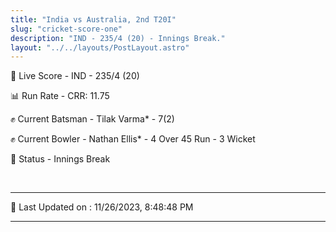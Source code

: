```yaml
---
title: "India vs Australia, 2nd T20I"
slug: "cricket-score-one"
description: "IND - 235/4 (20) - Innings Break."
layout: "../../layouts/PostLayout.astro"
---
```


🔴 Live Score - IND - 235/4 (20)  

📊 Run Rate - CRR: 11.75  

✊ Current Batsman - Tilak Varma* - 7(2)  

✊ Current Bowler - Nathan Ellis* - 4 Over 45 Run - 3 Wicket  

📑 Status - Innings Break

<br />

***

📝 Last Updated on : 11/26/2023, 8:48:48 PM

***

